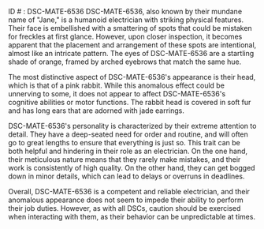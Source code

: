 ID # : DSC-MATE-6536
DSC-MATE-6536, also known by their mundane name of "Jane," is a humanoid electrician with striking physical features. Their face is embellished with a smattering of spots that could be mistaken for freckles at first glance. However, upon closer inspection, it becomes apparent that the placement and arrangement of these spots are intentional, almost like an intricate pattern. The eyes of DSC-MATE-6536 are a startling shade of orange, framed by arched eyebrows that match the same hue.

The most distinctive aspect of DSC-MATE-6536's appearance is their head, which is that of a pink rabbit. While this anomalous effect could be unnerving to some, it does not appear to affect DSC-MATE-6536's cognitive abilities or motor functions. The rabbit head is covered in soft fur and has long ears that are adorned with jade earrings.

DSC-MATE-6536's personality is characterized by their extreme attention to detail. They have a deep-seated need for order and routine, and will often go to great lengths to ensure that everything is just so. This trait can be both helpful and hindering in their role as an electrician. On the one hand, their meticulous nature means that they rarely make mistakes, and their work is consistently of high quality. On the other hand, they can get bogged down in minor details, which can lead to delays or overruns in deadlines.

Overall, DSC-MATE-6536 is a competent and reliable electrician, and their anomalous appearance does not seem to impede their ability to perform their job duties. However, as with all DSCs, caution should be exercised when interacting with them, as their behavior can be unpredictable at times.